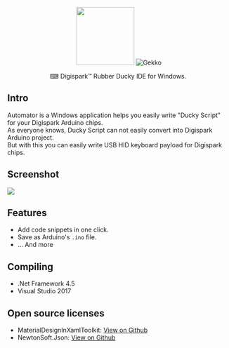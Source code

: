 <p align="center">
  <img src="https://raw.githubusercontent.com/CYRO4S/Automator/master/assets/automator_icon.png" width="132" height="132" alt="Automator_LOGO">
  <img src="https://raw.githubusercontent.com/CYRO4S/Automator/master/assets/automator_text.png" alt="Gekko">
  <br />
</p>

<p align="center">⌨ Digispark™ Rubber Ducky IDE for Windows. <br /></p>
  
## Intro
Automator is a Windows application helps you easily write "Ducky Script" for your Digispark Arduino chips.  
As everyone knows, Ducky Script can not easily convert into Digispark Arduino project.   
But with this you can easily write USB HID keyboard payload for Digispark chips.  

## Screenshot
![](https://raw.githubusercontent.com/CYRO4S/Automator/master/Automator/Automator/Resources/automator_2_preview.png)
    
## Features  
* Add code snippets in one click.
* Save as Arduino's `.ino` file.
* ... And more    
  
## Compiling  
* .Net Framework 4.5  
* Visual Studio 2017  
  
## Open source licenses
* MaterialDesignInXamlToolkit: [View on Github](https://github.com/ButchersBoy/MaterialDesignInXamlToolkit)
* NewtonSoft.Json: [View on Github](https://github.com/JamesNK/Newtonsoft.Json)
